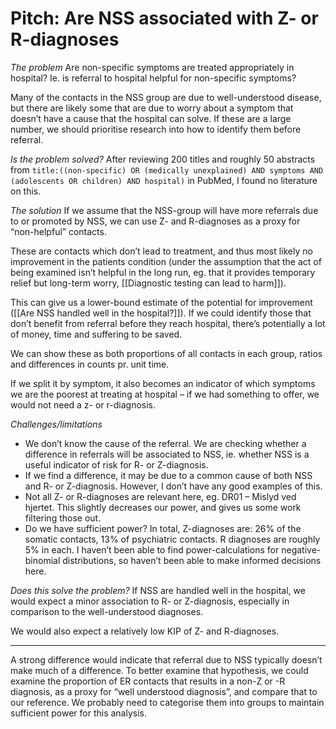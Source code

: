 # Pitch: Are NSS associated with Z- or R-diagnoses
*The problem*
Are non-specific symptoms are treated appropriately in hospital? Ie. is referral to hospital helpful for non-specific symptoms? 

Many of the contacts in the NSS group are due to well-understood disease, but there are likely some that are due to worry about a symptom that doesn’t have a cause that the hospital can solve. If these are a large number, we should prioritise research into how to identify them before referral.

*Is the problem solved?*
After reviewing 200 titles and roughly 50 abstracts from `title:((non-specific) OR (medically unexplained) AND symptoms AND (adolescents OR children) AND hospital)` in PubMed, I found no literature on this.

*The solution*
If we assume that the NSS-group will have more referrals due to or promoted by NSS, we can use Z- and R-diagnoses as a proxy for “non-helpful” contacts. 

These are contacts which don’t lead to treatment, and thus most likely no improvement in the patients condition (under the assumption that the act of being examined isn’t helpful in the long run, eg. that it provides temporary relief but long-term worry, [[Diagnostic testing can lead to harm]]).

This can give us a lower-bound estimate of the potential for improvement ([[Are NSS handled well in the hospital?]]). If we could identify those that don’t benefit from referral before they reach hospital, there’s potentially a lot of money, time and suffering to be saved.

We can show these as both proportions of all contacts in each group, ratios and differences in counts pr. unit time.

If we split it by symptom, it also becomes an indicator of which symptoms we are the poorest at treating at hospital – if we had something to offer, we would not need a z- or r-diagnosis.

*Challenges/limitations*
* We don’t know the cause of the referral. We are checking whether a difference in referrals will be associated to NSS, ie. whether NSS is a useful indicator of risk for R- or Z-diagnosis. 
* If we find a difference, it may be due to a common cause of both NSS and R- or Z-diagnosis. However, I don’t have any good examples of this.
* Not all Z- or R-diagnoses are relevant here, eg. DR01 – Mislyd ved hjertet. This slightly decreases our power, and gives us some work filtering those out.
* Do we have sufficient power? In total, Z-diagnoses are: 26% of the somatic contacts, 13% of psychiatric contacts. R diagnoses are roughly 5% in each. I haven’t been able to find power-calculations for negative-binomial distributions, so haven’t been able to make informed decisions here.

*Does this solve the problem?*
If NSS are handled well in the hospital, we would expect a minor association to R- or Z-diagnosis, especially in comparison to the well-understood diagnoses.

We would also expect a relatively low KIP of Z- and R-diagnoses.

---
A strong difference would indicate that referral due to NSS typically doesn’t make much of a difference. To better examine that hypothesis, we could examine the proportion of ER contacts that results in a non-Z or -R diagnosis, as a proxy for “well understood diagnosis”, and compare that to our reference. We probably need to categorise them into groups to maintain sufficient power for this analysis.

<!-- #service/research-idea/4. pitchable# -->

<!-- {BearID:6A0DB97F-0D98-4F5C-8645-6033E22EC6B3-961-0000033F41EA6327} -->

